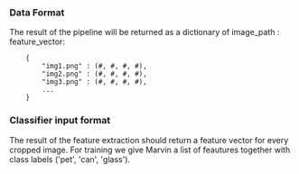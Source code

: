 ### Data Format

The result of the pipeline will be returned as a dictionary of image_path : feature_vector:

```
    {
        "img1.png" : (#, #, #, #),
        "img2.png" : (#, #, #, #),
        "img3.png" : (#, #, #, #),
        ...
    }
```

### Classifier input format

The result of the feature extraction should return a feature vector for every cropped image. For training we give Marvin a list of feautures together with class labels ('pet', 'can', 'glass').